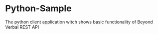 # Python-Sample
The python client application witch shows basic functionality of Beyond Verbal REST API
